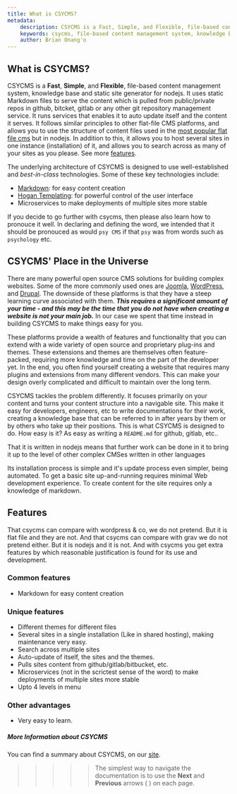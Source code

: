 ```yaml
---
title: What is CSYCMS?
metadata:
    description: CSYCMS is a Fast, Simple, and Flexible, file-based content management system, knowledge base and static site generator for nodejs. It uses static Markdown files to serve the content which are pulled from public/private repos in github, bitcket, gitlab or any other git repository management service. It runs services that enables it to auto update itself and the content it serves. It follows similar principles to other flat-file CMS platforms, and allows you to use the structure of content files used in the most popular flat file cms but in nodejs. In addition to this, it allows you to host several sites in one instance (installation) of it, and allows you to search across as many of your sites as you please.
    keywords: csycms, file-based content management system, knowledge base, static site generator, nodejs
    author: Brian Onang'o
---
```


## What is CSYCMS?

CSYCMS is a **Fast**, **Simple**, and **Flexible**, file-based content management system, knowledge base and static site generator for nodejs. It uses static Markdown files to serve the content which is pulled from public/private repos in github, bitcket, gitlab or any other git repository management service. It runs services that enables it to auto update itself and the content it serves. It follows similar principles to other flat-file CMS platforms, and allows you to use the structure of content files used in the [most popular flat file cms](https://getgrav.org) but in nodejs. In addition to this, it allows you to host several sites in one instance (installation) of it, and allows you to search across as many of your sites as you please. See more [features](#features).

The underlying architecture of CSYCMS is designed to use well-established and _best-in-class_ technologies. Some of these key technologies include:

* [Markdown](http://en.wikipedia.org/wiki/Markdown): for easy content creation
* [Hogan Templating](http://twitter.github.io/hogan.js/): for powerful control of the user interface
* Microservices to make deployments of multiple sites more stable

If you decide to go further with csycms, then please also learn how to pronouce it well. In declaring and defining the word, we intended that it should be pronouced as would `psy CMS` if that `psy` was  from words such as `psychology` etc.

## CSYCMS' Place in the Universe

There are many powerful open source CMS solutions for building complex websites.  Some of the more commonly used ones are [Joomla](http://joomla.org), [WordPress](http://wordpress.org), and [Drupal](http://drupal.org). The downside of these platforms is that they have a steep learning curve associated with them. ***This requires a significant amount of your time - and this may be the time that you do not have when creating a website is not your main job.*** In our case we spent that time instead in building CSYCMS to make things easy for you.

These platforms provide a wealth of features and functionality that you can extend with a wide variety of open source and proprietary plug-ins and themes.  These extensions and themes are themselves often feature-packed, requiring more knowledge and time on the part of the developer yet. In the end, you often find yourself creating a website that requires many plugins and extensions from many different vendors. This can make your design overly complicated and difficult to maintain over the long term.

CSYCMS tackles the problem differently.  It focuses primarily on your content and turns your content structure into a navigable site. This make it easy for developers, engineers, etc to write documentations for their work, creating a knowledge base that can be referred to in after years by them or by others who take up their positions. This is what CSYCMS is designed to do. How easy is it? As easy as writing a `README.md` for github, gitlab, etc..

That it is written in nodejs means that further work can be done in it to bring it up to the level of other complex CMSes written in other languages

Its installation process is simple and it's update process even simpler, being automated. To get a basic site up-and-running requires minimal Web development experience. To create content for the site requires only a knowledge of markdown.

## Features

That csycms can compare with wordpress & co, we do not pretend. But it is flat file and they are not. And that csycms can compare with grav we do not pretend either. But it is nodejs and it is not. And with csycms you get extra features by which reasonable justification is found for its use and development.
### Common features
- Markdown for easy content creation

### Unique features
- Different themes for different files
- Several sites in a single installation (Like in shared hosting), making maintenance very easy.
- Search across multiple sites
- Auto-update of itself, the sites and the themes.
- Pulls sites content from github/gitlab/bitbucket, etc.
- Microservices (not in the scrictest sense of the word) to make deployments of multiple sites more stable
- Upto 4 levels in menu

### Other advantages
- Very easy to learn.

##### More Information about CSYCMS

You can find a summary about CSYCMS, on our [site](https://csycms.csymapp.com).

>>>>>  The simplest way to navigate the documentation is to use the **Next** and **Previous** arrows (<i class="fa fa-chevron-left"></i> <i class="fa fa-chevron-right"></i>) on each page.